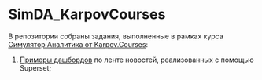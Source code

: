 # SimDA_KarpovCourses
В репозитории собраны задания, выполненные в рамках курса [Симулятор Аналитика от Karpov.Courses](https://karpov.courses/simulator?_gl=1*qwvcao*_ga*NDA4NTQ4OTMzLjE2OTQ3MTU1MDA.*_ga_DZP7KEXCQQ*MTY5NTA2MDAwNy40LjEuMTY5NTA2MDAxOS40OC4wLjA.):

1) [Примеры дашбордов](1.Dashboards) по ленте новостей, реализованных с помощью Superset;

